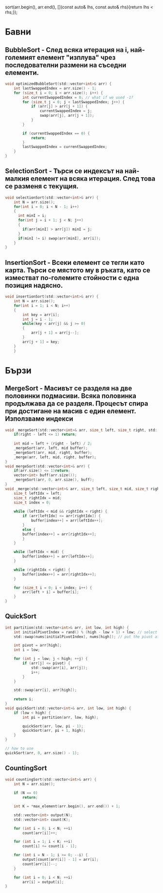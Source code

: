sort(arr.begin(), arr.end(), [](const auto& lhs, const auto& rhs){return lhs < rhs;});

# Бавни
## BubbleSort - След всяка итерация на i, най-големият елемент "изплува" чрез последователни размени на съседни елементи.
```c
void optimizedBubbleSort(std::vector<int>& arr) {
	int lastSwappedIndex = arr.size() - 1;
	for (size_t i = 0; i < arr.size(); i++) {
		int currentSwappedIndex = 0; // what if we used -1?
		for (size_t j = 0; j < lastSwappedIndex; j++) {
			if (arr[j] > arr[j + 1]) {
				currentSwappedIndex = j;
				swap(arr[j], arr[j + 1]);
			}
		}

		if (currentSwappedIndex == 0) {
			return;
		}
		lastSwappedIndex = currentSwappedIndex;
	}
}
```
## SelectionSort - Търси се индексът на най-малкия елемент на всяка итерация. След това се разменя с текущия.
```c
void selectionSort(std::vector<int>& arr) {
    int N = arr.size();
    for(int i = 0; i < N - 1; i++)
    {
      int minI = i;
      for(int j = i + 1; j < N; j++)
      {
        if(arr[minI] > arr[j]) minI = j;
      }
      if(minI != i) swap(arr[minI], arr[i]);
    }
}
```
## InsertionSort - Всеки елемент се тегли като карта. Търси се мястото му в ръката, като се изместват по-големите стойности с една позиция надясно.
```c
void insertionSort(std::vector<int>& arr) {
	int N = arr.size();
	for(int i = 1; i < N; i++)
	{
		int key = arr[i];
		int j = i - 1;
		while(key < arr[j] && j >= 0)
		{
			arr[j + 1] = arr[j--];
		}
		arr[j + 1] = key;
	}
    }
```
# Бързи
## MergeSort - Масивът се разделя на две половинки подмасиви. Всяка половинка продължава да се разделя. Процесът спира при достигане на масив с един елемент. Използваме индекси
```c
void _mergeSort(std::vector<int>& arr, size_t left, size_t right, std::vector<int>& buffer) {
	if(right - left <= 1) return;
	
	int mid = left + (right - left) / 2;
	_mergeSort(arr, left, mid buffer);
	_mergeSort(arr, mid, right, buffer);
	_merge(arr, left, mid, right, buffer);
}
void mergeSort(std::vector<int>& arr) {
	if(arr.size() <= 1)return;
	vector<int> buff(arr.size());
	_mergeSort(arr, 0, arr.size(), buff);
}
void _merge(std::vector<int>& arr, size_t left, size_t mid, size_t right, std::vector<int>& buffer) {
	size_t leftIdx = left;
	size_t rightIdx = mid;
	size_t index = 0;
	
	while (leftIdx < mid && rightIdx < right) {
        if (arr[leftIdx] <= arr[rightIdx]) {
            buffer[index++] = arr[leftIdx++];
        }
        else {
		buffer[index++] = arr[rightIdx++];
        }
	}

	while (leftIdx < mid) {
		buffer[index++] = arr[leftIdx++];
	}

	while (rightIdx < right) {
		buffer[index++] = arr[rightIdx++];
	}

	for (size_t i = 0; i < index; i++) {
		arr[left + i] = buffer[i];
	}
}
```
## QuickSort
```c
int partition(std::vector<int>& arr, int low, int high) {
    int initialPivotIndex = rand() % (high - low + 1) + low; // select random index in the range [low, high] for pivot
    std::swap(nums[initialPivotIndex], nums[high]); // put the pivot at the end

    int pivot = arr[high];
    int i = low;

    for (int j = low; j < high; ++j) {
        if (arr[j] <= pivot) {
            std::swap(arr[i], arr[j]);
            i++;
        }
    }

    std::swap(arr[i], arr[high]);
    
    return i;
}
void quickSort(std::vector<int>& arr, int low, int high) {
    if (low < high) {
        int pi = partition(arr, low, high);

        quickSort(arr, low, pi - 1);
        quickSort(arr, pi + 1, high);
    }
}

// how to use
quickSort(arr, 0, arr.size() - 1);
```
## CountingSort
```c
void countingSort(std::vector<int>& arr) {
    int N = arr.size();
    
    if (N == 0)
        return;

    int K = *max_element(arr.begin(), arr.end()) + 1;

    std::vector<int> output(N);
    std::vector<int> count(K);

    for (int i = 0; i < N; ++i) 
        count[arr[i]]++;

    for (int i = 1; i < K; ++i)
        count[i] += count[i - 1];

    for (int i = N - 1; i >= 0; --i) {
        output[count[arr[i]] - 1] = arr[i];
        count[arr[i]]--;
    }

    for (int i = 0; i < N; ++i)
        arr[i] = output[i];
}
```
